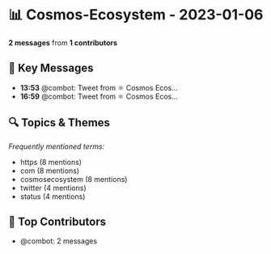 # 📊 Cosmos-Ecosystem - 2023-01-06
**2 messages** from **1 contributors**

## 💬 Key Messages
- **13:53** @combot: [‌‌‌‌‎⁠](https://twitter.com/CosmosEcosystem/status/1611360229492690945)Tweet from ⚛️ Cosmos Ecos...
- **16:59** @combot: [‌‌‌‌‎⁠](https://twitter.com/CosmosEcosystem/status/1611407029909733385)Tweet from ⚛️ Cosmos Ecos...

## 🔍 Topics & Themes
*Frequently mentioned terms:*
- https (8 mentions)
- com (8 mentions)
- cosmosecosystem (8 mentions)
- twitter (4 mentions)
- status (4 mentions)

## 👥 Top Contributors
- @combot: 2 messages